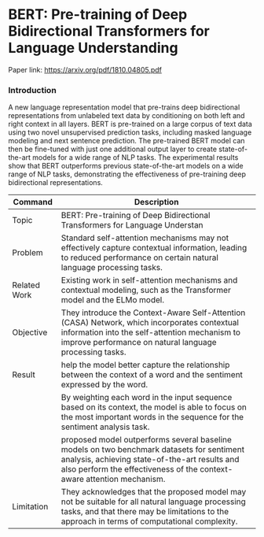 # BERT: Pre-training of Deep Bidirectional Transformers for Language Understanding
Paper link: https://arxiv.org/pdf/1810.04805.pdf

### Introduction
A new language representation model that pre-trains deep bidirectional representations from unlabeled text data by conditioning on both left and right context in all layers. BERT is pre-trained on a large corpus of text data using two novel unsupervised prediction tasks, including masked language modeling and next sentence prediction. The pre-trained BERT model can then be fine-tuned with just one additional output layer to create state-of-the-art models for a wide range of NLP tasks. The experimental results show that BERT outperforms previous state-of-the-art models on a wide range of NLP tasks, demonstrating the effectiveness of pre-training deep bidirectional representations.


| Command | Description |
| --- | --- |
|Topic| BERT: Pre-training of Deep Bidirectional Transformers for Language Understan |
|Problem| Standard self-attention mechanisms may not effectively capture contextual information, leading to reduced performance on certain natural language processing tasks.   |
|Related Work| Existing work in self-attention mechanisms and contextual modeling, such as the Transformer model and the ELMo model.|
|Objective| They introduce the Context-Aware Self-Attention (CASA) Network, which incorporates contextual information into the self-attention mechanism to improve performance on natural language processing tasks.|
|Result|help the model better capture the relationship between the context of a word and the sentiment expressed by the word.|
| |By weighting each word in the input sequence based on its context, the model is able to focus on the most important words in the sequence for the sentiment analysis task.|
| |proposed model outperforms several baseline models on two benchmark datasets for sentiment analysis, achieving state-of-the-art results and also perform the effectiveness of the context-aware attention mechanism.|
|Limitation| They acknowledges that the proposed model may not be suitable for all natural language processing tasks, and that there may be limitations to the approach in terms of computational complexity.|
